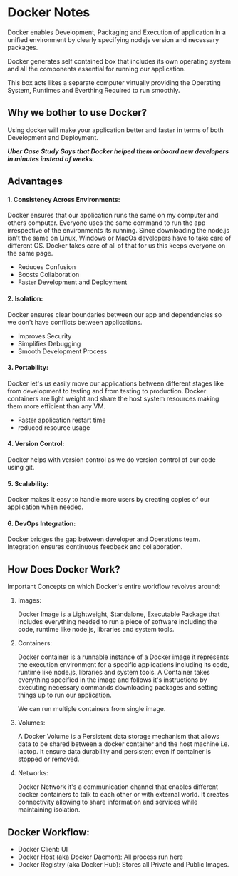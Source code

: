 # Docker Notes

Docker enables Development, Packaging and Execution of application in a unified environment by clearly specifying nodejs version and necessary packages.

Docker generates self contained box that includes its own operating system and all the components essential for running our application.

This box acts likes a separate computer virtually providing the Operating System, Runtimes and Everthing Required to run smoothly.

## Why we bother to use Docker?

Using docker will make your application better and faster in terms of both Development and Deployment.

**_Uber Case Study Says that Docker helped them onboard new developers in minutes instead of weeks_**.

## Advantages

#### 1. Consistency Across Environments:

Docker ensures that our application runs the same on my computer and others computer. Everyone uses the same command to run the app irrespective of the environments its running. Since downloading the node.js isn't the same on Linux, Windows or MacOs developers have to take care of different OS. Docker takes care of all of that for us this keeps everyone on the same page.

- Reduces Confusion
- Boosts Collaboration
- Faster Development and Deployment

#### 2. Isolation:

Docker ensures clear boundaries between our app and dependencies so we don't have conflicts between applications.

- Improves Security
- Simplifies Debugging
- Smooth Development Process

#### 3. Portability:

Docker let's us easily move our applications between different stages like from development to testing and from testing to production. Docker containers are light weight and share the host system resources making them more efficient than any VM.

- Faster application restart time
- reduced resource usage

#### 4. Version Control:

Docker helps with version control as we do version control of our code using git.

#### 5. Scalability:

Docker makes it easy to handle more users by creating copies of our application when needed.

#### 6. DevOps Integration:

Docker bridges the gap between developer and Operations team. Integration ensures continuous feedback and collaboration.

## How Does Docker Work?

Important Concepts on which Docker's entire workflow revolves around:

1. Images:

   Docker Image is a Lightweight, Standalone, Executable Package that includes everything needed to run a piece of software including the code, runtime like node.js, libraries and system tools.

2. Containers:

   Docker container is a runnable instance of a Docker image it represents the execution environment for a specific applications including its code, runtime like node.js, libraries and system tools. A Container takes everything specified in the image and follows it's instructions by executing necessary commands downloading packages and setting things up to run our application.

   We can run multiple containers from single image.

3. Volumes:

   A Docker Volume is a Persistent data storage mechanism that allows data to be shared between a docker container and the host machine i.e. laptop. It ensure data durability and persistent even if container is stopped or removed.

4. Networks:

   Docker Network it's a communication channel that enables different docker containers to talk to each other or with external world. It creates connectivity allowing to share information and services while maintaining isolation.

## Docker Workflow:

- Docker Client: UI
- Docker Host (aka Docker Daemon): All process run here
- Docker Registry (aka Docker Hub): Stores all Private and Public Images.
